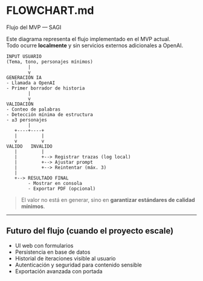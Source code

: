 # FLOWCHART.md
Flujo del MVP — SAGI

Este diagrama representa el flujo implementado en el MVP actual.  
Todo ocurre **localmente** y sin servicios externos adicionales a OpenAI.

```
INPUT USUARIO
(Tema, tono, personajes mínimos)
        |
        v
GENERACIÓN IA
- Llamada a OpenAI
- Primer borrador de historia
        |
        v
VALIDACIÓN
- Conteo de palabras
- Detección mínima de estructura
- ≥3 personajes
        |
   +----+----+
   |         |
   v         v
VALIDO   INVALIDO
   |         |
   |         +--> Registrar trazas (log local)
   |         +--> Ajustar prompt
   |         +--> Reintentar (máx. 3)
   |
   +--> RESULTADO FINAL
        - Mostrar en consola
        - Exportar PDF (opcional)
```

> El valor no está en generar, sino en **garantizar estándares de calidad mínimos**.

---

## Futuro del flujo (cuando el proyecto escale)

- UI web con formularios
- Persistencia en base de datos
- Historial de iteraciones visible al usuario
- Autenticación y seguridad para contenido sensible
- Exportación avanzada con portada
